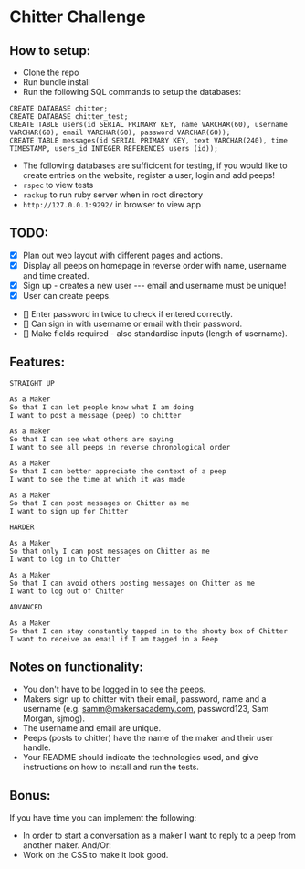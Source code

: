 Chitter Challenge
=================

How to setup:
-----

* Clone the repo
* Run bundle install
* Run the following SQL commands to setup the databases:
```
CREATE DATABASE chitter;
CREATE DATABASE chitter_test;
CREATE TABLE users(id SERIAL PRIMARY KEY, name VARCHAR(60), username VARCHAR(60), email VARCHAR(60), password VARCHAR(60));
CREATE TABLE messages(id SERIAL PRIMARY KEY, text VARCHAR(240), time TIMESTAMP, users_id INTEGER REFERENCES users (id));
```
* The following databases are sufficicent for testing, if you would like to create entries on the website, register a user, login and add peeps!
* `rspec` to view tests
* `rackup` to run ruby server when in root directory
* `http://127.0.0.1:9292/` in browser to view app

TODO:
-----

- [x] Plan out web layout with different pages and actions.
- [x] Display all peeps on homepage in reverse order with name, username and time created.
- [x] Sign up - creates a new user --- email and username must be unique!
- [x] User can create peeps.
- [] Enter password in twice to check if entered correctly.
- [] Can sign in with username or email with their password.
- [] Make fields required - also standardise inputs (length of username).

Features:
-------

```
STRAIGHT UP

As a Maker
So that I can let people know what I am doing  
I want to post a message (peep) to chitter

As a maker
So that I can see what others are saying  
I want to see all peeps in reverse chronological order

As a Maker
So that I can better appreciate the context of a peep
I want to see the time at which it was made

As a Maker
So that I can post messages on Chitter as me
I want to sign up for Chitter

HARDER

As a Maker
So that only I can post messages on Chitter as me
I want to log in to Chitter

As a Maker
So that I can avoid others posting messages on Chitter as me
I want to log out of Chitter

ADVANCED

As a Maker
So that I can stay constantly tapped in to the shouty box of Chitter
I want to receive an email if I am tagged in a Peep
```

Notes on functionality:
------

* You don't have to be logged in to see the peeps.
* Makers sign up to chitter with their email, password, name and a username (e.g. samm@makersacademy.com, password123, Sam Morgan, sjmog).
* The username and email are unique.
* Peeps (posts to chitter) have the name of the maker and their user handle.
* Your README should indicate the technologies used, and give instructions on how to install and run the tests.

Bonus:
-----
If you have time you can implement the following:
* In order to start a conversation as a maker I want to reply to a peep from another maker.
And/Or:
* Work on the CSS to make it look good.
